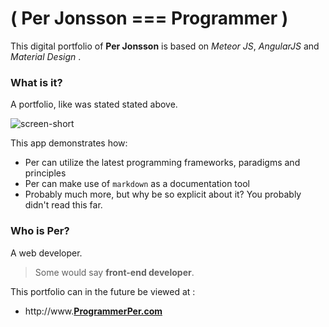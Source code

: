 # ( Per Jonsson === Programmer )

This digital portfolio of **Per Jonsson** is based on *Meteor JS*, *AngularJS* and *Material Design* .

### What is it?

A portfolio, like was stated stated above.



![screen-short](https://pbs.twimg.com/profile_images/3082384741/e68316866092e584e30241a8ab1ed85a_400x400.png)



This app demonstrates how:

*  Per can utilize the latest programming frameworks, paradigms and principles
*  Per can make use of `markdown` as a documentation tool
*  Probably much more, but why be so explicit about it? You probably didn't read this far.

### Who is Per?

A web developer.

> Some would say **front-end developer**.

This portfolio can in the future be viewed at :

* http://www.[**ProgrammerPer.com**](http://www.programmerper.com)


